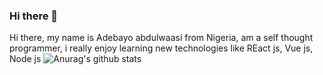 ### Hi there 👋

Hi there, my name is Adebayo abdulwaasi from Nigeria, am a self thought programmer, i really enjoy learning new technologies like REact js, Vue js, Node js 
![Anurag's github stats](https://github-readme-stats.vercel.app/api?username=Abduwaasi)

